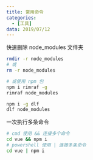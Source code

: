 ```yaml
---
title: 常用命令
categories:
  - [工具]
data: 2019/07/12
---
```


快速删除 node_modules 文件夹

```bash
rmdir -r node_modules
# 或
rm -r node_modules

# 或使用 npm 包
npm i rimraf -g
rimraf node_modules

npm i -g dlf
dlf node_modules
```

一次执行多条命令

```bash
# cmd 使用 && 连接多个命令
cd vue && npm i
# powershell 使用 | 连接多条命令
cd vue | npm i
```
